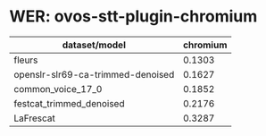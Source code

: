 
# WER: ovos-stt-plugin-chromium
|dataset/model|chromium|
|-|-|
| fleurs | 0.1303 |
| openslr-slr69-ca-trimmed-denoised | 0.1627 |
| common_voice_17_0 | 0.1852 |
| festcat_trimmed_denoised | 0.2176 |
| LaFrescat | 0.3287 |